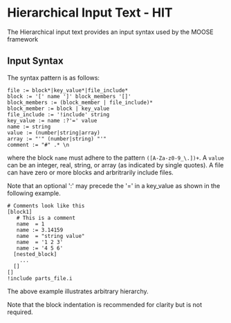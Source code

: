 # Hierarchical Input Text - HIT
The Hierarchical input text provides an input syntax used by the MOOSE framework

## Input Syntax
The syntax pattern is as follows:

```
file := block*|key_value*|file_include*
block := '[' name ']' block_members '[]'
block_members := (block_member | file_include)*
block_member := block | key_value
file_include := '!include' string
key_value := name :?'=' value
name := string
value := (number|string|array)
array := "'" (number|string) "'"
comment := "#" .* \n
```
where the block `name` must adhere to the pattern `([A-Za-z0-9_\.])+`. A `value` can be an integer, real, string, or array (as indicated by single quotes).
A file can have zero or more blocks and arbritrarily include files. 

Note that an optional ':' may precede the '=' in a key_value as shown in the following example.
```
# Comments look like this
[block1]
   # This is a comment
   name  = 1
   name := 3.14159
   name  = "string value"
   name  = '1 2 3'
   name := '4 5 6'
  [nested_block]
    ...
  []
[]    
!include parts_file.i
```

The above example illustrates arbitrary hierarchy. 

Note that the block indentation is recommended for clarity but is not required.


